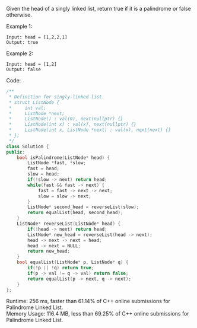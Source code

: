 Given the head of a singly linked list, return true if it is a palindrome or false otherwise.  

Example 1:  
```
Input: head = [1,2,2,1]
Output: true
```
Example 2:  
```
Input: head = [1,2]
Output: false
```

Code:  
```c++
/**
 * Definition for singly-linked list.
 * struct ListNode {
 *     int val;
 *     ListNode *next;
 *     ListNode() : val(0), next(nullptr) {}
 *     ListNode(int x) : val(x), next(nullptr) {}
 *     ListNode(int x, ListNode *next) : val(x), next(next) {}
 * };
 */
class Solution {
public:
    bool isPalindrome(ListNode* head) {
        ListNode *fast, *slow;
        fast = head;
        slow = head;
        if(!slow -> next) return head;
        while(fast && fast -> next) {
            fast = fast -> next -> next;
            slow = slow -> next;
        }
        ListNode* second_head = reverseList(slow);
        return equalList(head, second_head);
    }
    ListNode* reverseList(ListNode* head) {
        if(!head -> next) return head;
        ListNode* new_head = reverseList(head -> next);
        head -> next -> next = head;
        head -> next = NULL;
        return new_head;
    }
    bool equalList(ListNode* p, ListNode* q) {
        if(!p || !q) return true;
        if(p -> val != q -> val) return false;
        return equalList(p -> next, q -> next);
    }
};
```

Runtime: 256 ms, faster than 61.14% of C++ online submissions for Palindrome Linked List.  
Memory Usage: 116.4 MB, less than 69.25% of C++ online submissions for Palindrome Linked List.
